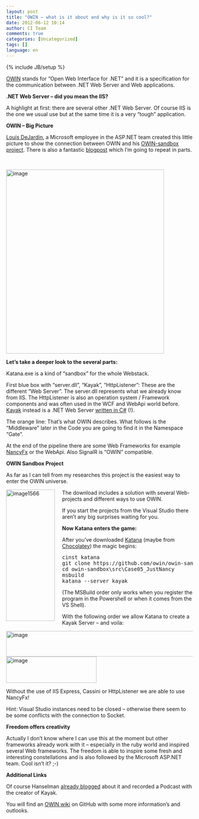 ```yaml
---
layout: post
title: "OWIN – what is it about and why is it so cool?"
date: 2012-06-12 10:14
author: CI Team
comments: true
categories: [Uncategorized]
tags: []
language: en
---
```

{% include JB/setup %}
&nbsp;

<strong> </strong>

<a href="http://owin.org/#projects">OWIN</a> stands for “Open Web Interface for .NET” and it is a specification for the communication between .NET Web Server and Web applications.

<strong>.NET Web Server – did you mean the IIS?</strong>

<strong> </strong>

A highlight at first: there are several other .NET Web Server. Of course IIS is the one we usual use but at the same time it is a very “tough” application.

<strong>OWIN – Big Picture</strong>

<strong> </strong>

<a href="http://whereslou.com/">Louis DeJardin</a>, a Microsoft employee in the ASP.NET team created this little picture to show the connection between OWIN and his <a href="https://github.com/owin/owin-sandbox/">OWIN-sandbox project</a>. There is also a fantastic <a href="http://whereslou.com/2012/05/14/owin-compile-once-and-run-on-any-server/">blogpost</a> which I’m going to repeat in parts.

&nbsp;

<img style="background-image: none; padding-left: 0px; padding-right: 0px; padding-top: 0px; border: 0px;" title="image" src="{{BASE_PATH}}/assets/wp-images-de/image_thumb726.png" border="0" alt="image" width="426" height="497" />

<strong>Let’s take a deeper look to the several parts:</strong>

Katana.exe is a kind of “sandbox” for the whole Webstack.

First blue box with “server.dll”, “Kayak”, “HttpListener”: These are the different “Web Server”. The server.dll represents what we already know from IIS. The HttpListener is also an operation system / Framework components and was often used in the WCF and WebApi world before. <a href="http://kayakhttp.com/">Kayak</a> instead is a .NET Web Server <a href="https://github.com/kayak/kayak">written in C#</a> (!).

The orange line: That’s what OWIN describes. What follows is the “Middleware” later in the Code you are going to find it in the Namespace “Gate”.

At the end of the pipeline there are some Web Frameworks for example <a href="http://nancyfx.org/">NancyFx</a> or the WebApi. Also SignalR is “OWIN” compatible.

<strong>OWIN Sandbox Project</strong>

<strong> </strong>

As far as I can tell from my researches this project is the easiest way to enter the OWIN universe.

<a href="{{BASE_PATH}}/assets/wp-images-en/image1566.png"><img style="background-image: none; margin: 0px 20px 0px 0px; padding-left: 0px; padding-right: 0px; display: inline; float: left; padding-top: 0px; border: 0px;" title="image1566" src="{{BASE_PATH}}/assets/wp-images-en/image1566_thumb.png" border="0" alt="image1566" width="131" height="355" align="left" /></a>The download includes a solution with several Web-projects and different ways to use OWIN.

If you start the projects from the Visual Studio there aren’t any big surprises waiting for you.

<strong> </strong>

<strong> </strong>

<strong> </strong>

<strong> </strong>

<strong> </strong>

<strong> </strong>

<strong> </strong>

<strong>Now Katana enters the game:</strong>

After you’ve downloaded <a href="https://github.com/Katana/katana#readme">Katana</a> (maybe from <a href="{{BASE_PATH}}/2012/05/15/chocolateyapt-get-fr-windows/">Chocolatey</a>) the magic begins:
<div id="scid:812469c5-0cb0-4c63-8c15-c81123a09de7:9d1e23d9-a489-4923-89ce-59351427323a" class="wlWriterEditableSmartContent" style="margin: 0px; display: inline; float: none; padding: 0px;">
<pre class="c#">cinst katana
git clone https://github.com/owin/owin-sandbox.git
cd owin-sandbox\src\Case05_JustNancy
msbuild
katana --server kayak</pre>
</div>
(The MSBuild order only works when you register the program in the Powershell or when it comes from the VS Shell).

With the following order we allow Katana to create a Kayak Server – and voila:

<img style="background-image: none; padding-left: 0px; padding-right: 0px; padding-top: 0px; border: 0px;" title="image" src="{{BASE_PATH}}/assets/wp-images-de/image_thumb730.png" border="0" alt="image" width="588" height="69" />

<img style="background-image: none; padding-left: 0px; padding-right: 0px; padding-top: 0px; border: 0px;" title="image" src="{{BASE_PATH}}/assets/wp-images-de/image_thumb729.png" border="0" alt="image" width="244" height="71" />

Without the use of IIS Express, Cassini or HttpListener we are able to use NancyFx!

Hint: Visual Studio instances need to be closed – otherwise there seem to be some conflicts with the connection to Socket.

<strong>Freedom offers creativity</strong>

Actually I don’t know where I can use this at the moment but other frameworks already work with it – especially in the ruby world and inspired several Web frameworks. The freedom is able to inspire some fresh and interesting constellations and is also followed by the Microsoft ASP.NET team. Cool isn’t it? ;-)

<strong>Additional Links</strong>

Of course Hanselman <a href="http://www.hanselman.com/blog/HanselminutesPodcast244KayakOWINOpenSourceWebServersAndMoreWithBenjaminVanDerVeen.aspx">already blogged</a> about it and recorded a Podcast with the creator of Kayak.

You will find an <a href="https://github.com/owin/owin/wiki">OWIN wiki</a> on GitHub with some more information’s and outlooks.
